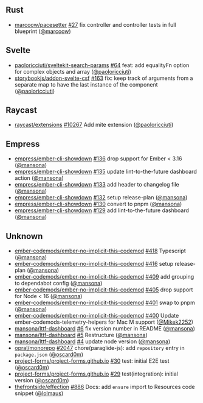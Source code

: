 ## Rust

- [marcoow/pacesetter] [#27](https://github.com/marcoow/pacesetter/pull/27) fix
  controller and controller tests in full blueprint ([@marcoow])

## Svelte

- [paoloricciuti/sveltekit-search-params]
  [#64](https://github.com/paoloricciuti/sveltekit-search-params/pull/64) feat:
  add equalityFn option for complex objects and array ([@paoloricciuti])
- [storybookjs/addon-svelte-csf]
  [#163](https://github.com/storybookjs/addon-svelte-csf/pull/163) fix: keep
  track of arguments from a separate map to have the last instance of the
  component ([@paoloricciuti])

## Raycast

- [raycast/extensions]
  [#10267](https://github.com/raycast/extensions/pull/10267) Add mite extension
  ([@paoloricciuti])

## Empress

- [empress/ember-cli-showdown]
  [#136](https://github.com/empress/ember-cli-showdown/pull/136) drop support
  for Ember < 3.16 ([@mansona])
- [empress/ember-cli-showdown]
  [#135](https://github.com/empress/ember-cli-showdown/pull/135) update
  lint-to-the-future dashboard action ([@mansona])
- [empress/ember-cli-showdown]
  [#133](https://github.com/empress/ember-cli-showdown/pull/133) add header to
  changelog file ([@mansona])
- [empress/ember-cli-showdown]
  [#132](https://github.com/empress/ember-cli-showdown/pull/132) setup
  release-plan ([@mansona])
- [empress/ember-cli-showdown]
  [#130](https://github.com/empress/ember-cli-showdown/pull/130) convert to pnpm
  ([@mansona])
- [empress/ember-cli-showdown]
  [#129](https://github.com/empress/ember-cli-showdown/pull/129) add
  lint-to-the-future dashboard ([@mansona])

## Unknown

- [ember-codemods/ember-no-implicit-this-codemod]
  [#418](https://github.com/ember-codemods/ember-no-implicit-this-codemod/pull/418)
  Typescript ([@mansona])
- [ember-codemods/ember-no-implicit-this-codemod]
  [#416](https://github.com/ember-codemods/ember-no-implicit-this-codemod/pull/416)
  setup release-plan ([@mansona])
- [ember-codemods/ember-no-implicit-this-codemod]
  [#409](https://github.com/ember-codemods/ember-no-implicit-this-codemod/pull/409)
  add grouping to dependabot config ([@mansona])
- [ember-codemods/ember-no-implicit-this-codemod]
  [#405](https://github.com/ember-codemods/ember-no-implicit-this-codemod/pull/405)
  drop support for Node < 16 ([@mansona])
- [ember-codemods/ember-no-implicit-this-codemod]
  [#401](https://github.com/ember-codemods/ember-no-implicit-this-codemod/pull/401)
  swap to pnpm ([@mansona])
- [ember-codemods/ember-no-implicit-this-codemod]
  [#400](https://github.com/ember-codemods/ember-no-implicit-this-codemod/pull/400)
  Update ember-codemods-telemetry-helpers for Mac M support ([@Mikek2252])
- [mansona/lttf-dashboard]
  [#6](https://github.com/mansona/lttf-dashboard/pull/6) fix version number in
  README ([@mansona])
- [mansona/lttf-dashboard]
  [#5](https://github.com/mansona/lttf-dashboard/pull/5) Restructure
  ([@mansona])
- [mansona/lttf-dashboard]
  [#4](https://github.com/mansona/lttf-dashboard/pull/4) update node version
  ([@mansona])
- [opral/monorepo] [#2047](https://github.com/opral/monorepo/pull/2047)
  chore(paraglide-js): add `repository` entry in `package.json` ([@oscard0m])
- [project-forms/project-forms.github.io]
  [#30](https://github.com/project-forms/project-forms.github.io/pull/30) test:
  initial E2E test ([@oscard0m])
- [project-forms/project-forms.github.io]
  [#29](https://github.com/project-forms/project-forms.github.io/pull/29)
  test(integration): initial version ([@oscard0m])
- [thefrontside/effection]
  [#886](https://github.com/thefrontside/effection/pull/886) Docs: add `ensure`
  import to Resources code snippet ([@lolmaus])

[@Mikek2252]: https://github.com/Mikek2252
[@lolmaus]: https://github.com/lolmaus
[@mansona]: https://github.com/mansona
[@marcoow]: https://github.com/marcoow
[@oscard0m]: https://github.com/oscard0m
[@paoloricciuti]: https://github.com/paoloricciuti
[ember-codemods/ember-no-implicit-this-codemod]:
  https://github.com/ember-codemods/ember-no-implicit-this-codemod
[empress/ember-cli-showdown]: https://github.com/empress/ember-cli-showdown
[mansona/lttf-dashboard]: https://github.com/mansona/lttf-dashboard
[marcoow/pacesetter]: https://github.com/marcoow/pacesetter
[opral/monorepo]: https://github.com/opral/monorepo
[paoloricciuti/sveltekit-search-params]:
  https://github.com/paoloricciuti/sveltekit-search-params
[project-forms/project-forms.github.io]:
  https://github.com/project-forms/project-forms.github.io
[raycast/extensions]: https://github.com/raycast/extensions
[storybookjs/addon-svelte-csf]: https://github.com/storybookjs/addon-svelte-csf
[thefrontside/effection]: https://github.com/thefrontside/effection
